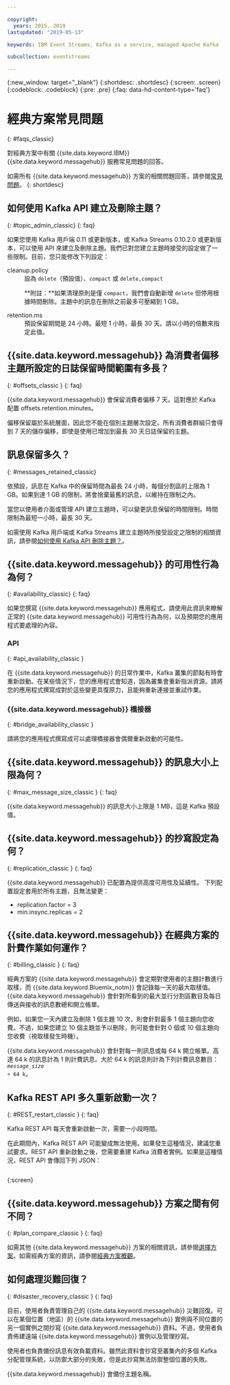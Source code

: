 ```yaml
---

copyright:
  years: 2015, 2019
lastupdated: "2019-05-13"

keywords: IBM Event Streams, Kafka as a service, managed Apache Kafka

subcollection: eventstreams

---
```


{:new_window: target="_blank"}
{:shortdesc: .shortdesc}
{:screen: .screen}
{:codeblock: .codeblock}
{:pre: .pre}
{:faq: data-hd-content-type='faq'}

# 經典方案常見問題 
{: #faqs_classic}

對經典方案中有關 {{site.data.keyword.IBM}} {{site.data.keyword.messagehub}} 服務常見問題的回答。


如需所有 {{site.data.keyword.messagehub}} 方案的相關問題回答，請參閱[常見問題](/docs/services/EventStreams?topic=eventstreams-faqs#faqs)。
{: shortdesc}

<!--17/10/17 - Karen: same info duplicated at messagehub104 -->
## 如何使用 Kafka API 建立及刪除主題？
{: #topic_admin_classic}
{: faq}

如果您使用 Kafka 用戶端 0.11 或更新版本，或 Kafka Streams 0.10.2.0 或更新版本，可以使用 API 來建立及刪除主題。我們已對您建立主題時接受的設定做了一些限制。目前，您只能修改下列設定：

<dl>
<dt>cleanup.policy</dt>
<dd>設為 <code>delete</code>（預設值）、<code>compact</code> 或 <code>delete,compact</code>
<p>**附註：**如果清理原則是僅 <code>compact</code>，我們會自動新增 <code>delete</code> 但停用根據時間刪除。主題中的訊息在刪除之前最多可壓縮到 1 GB。</p>
</dd>

<dt>retention.ms</dt>
<dd>預設保留期間是 24 小時。最短 1 小時，最長 30 天。請以小時的倍數來指定此值。

</dd>
</dl>


## {{site.data.keyword.messagehub}} 為消費者偏移主題所設定的日誌保留時間範圍有多長？
{: #offsets_classic }
{: faq}

{{site.data.keyword.messagehub}} 會保留消費者偏移 7 天。這對應於 Kafka 配置 offsets.retention.minutes。 

偏移保留屬於系統層面，因此您不能在個別主題層次設定。所有消費者群組只會得到 7 天的儲存偏移，即使是使用已增加到最長 30 天日誌保留的主題。 

<!--following message retention info duplicted in eventstreams057 and evenstreams108-->

## 訊息保留多久？
{: #messages_retained_classic}

依預設，訊息在 Kafka 中的保留時間為最長 24 小時，每個分割區的上限為 1 GB。如果到達 1 GB 的限制，將會捨棄最舊的訊息，以維持在限制之內。

當您以使用者介面或管理 API 建立主題時，可以變更訊息保留的時間限制。時間限制為最短一小時，最長 30 天。

如需使用 Kafka 用戶端或 Kafka Streams 建立主題時所接受設定之限制的相關資訊，請參閱[如何使用 Kafka API 刪除主題？](/docs/services/EventStreams?topic=eventstreams-faqs_classic#topic_admin_classic)。


## {{site.data.keyword.messagehub}} 的可用性行為為何？
{: #availability_classic}
{: faq}

如果您撰寫 {{site.data.keyword.messagehub}} 應用程式，請使用此資訊來瞭解正常的 {{site.data.keyword.messagehub}} 可用性行為為何，以及預期您的應用程式要處理的內容。

### API
{: #api_availability_classic }

在 {{site.data.keyword.messagehub}} 的日常作業中，Kafka 叢集的節點有時會重新啟動。在某些情況下，您的應用程式會知道，因為叢集會重新指派資源。請將您的應用程式撰寫成對於這些變更具復原力，且能夠重新連接並重試作業。

### {{site.data.keyword.messagehub}} 橋接器 
{: #bridge_availability_classic }

請將您的應用程式撰寫成可以處理橋接器會偶爾重新啟動的可能性。

## {{site.data.keyword.messagehub}} 的訊息大小上限為何？ 
{: #max_message_size_classic }
{: faq}

{{site.data.keyword.messagehub}} 的訊息大小上限是 1 MB，這是 Kafka 預設值。 

## {{site.data.keyword.messagehub}} 的抄寫設定為何？ 
{: #replication_classic }
{: faq}

{{site.data.keyword.messagehub}} 已配置為提供高度可用性及延續性。
下列配置設定套用於所有主題，且無法變更：
* replication.factor = 3
* min.insync.replicas = 2

## {{site.data.keyword.messagehub}} 在經典方案的計費作業如何運作？ 
{: #billing_classic }
{: faq}

經典方案的 {{site.data.keyword.messagehub}} 會定期對使用者的主題計數進行取樣，而 {{site.data.keyword.Bluemix_notm}} 會記錄每一天的最大取樣值。{{site.data.keyword.messagehub}} 會針對所看到的最大並行分割區數目及每日傳送與接收的訊息數總和開立帳單。

例如，如果您一天內建立及刪除 1 個主題 10 次，則會針對最多 1 個主題向您收費。不過，如果您建立 10 個主題並予以刪除，則可能會針對 0 個或 10 個主題向您收費（視取樣發生時機）。


{{site.data.keyword.messagehub}} 會針對每一則訊息或每 64 k 開立帳單。高達 64 k 的訊息計為 1 則計費訊息。大於 64 k 的訊息則計為下列計費訊息數目：<code><var class="keyword varname">message_size</var> &divide; 64 k</code>。

<!--12/04/18 - Karen: same info duplicated at messagehub057 -->
## Kafka REST API 多久重新啟動一次？ 
{: #REST_restart_classic }
{: faq}

Kafka REST API 每天會重新啟動一次，需要一小段時間。 

在此期間內，Kafka REST API 可能變成無法使用。如果發生這種情況，建議您重試要求。REST API 重新啟動之後，您需要重建 Kafka 消費者實例。如果是這種情況，REST API 會傳回下列 JSON：

```'{"error_code":40403,"message":"Consumer instance not found."}'
```
{:screen}

## {{site.data.keyword.messagehub}} 方案之間有何不同？
{: #plan_compare_classic }
{: faq}

如需其他 {{site.data.keyword.messagehub}} 方案的相關資訊，請參閱[選擇方案](/docs/services/EventStreams?topic=eventstreams-plan_choose)。如需經典方案的資訊，請參閱[經典方案概觀](/docs/services/EventStreams?topic=eventstreams-plan_choose_classic#plan_choose_classic)。


## 如何處理災難回復？
{: #disaster_recovery_classic }
{: faq}

目前，使用者負責管理自己的 {{site.data.keyword.messagehub}} 災難回復。可以在某個位置（地區）的 {{site.data.keyword.messagehub}} 實例與不同位置的另一個實例之間抄寫 {{site.data.keyword.messagehub}} 資料。不過，使用者負責佈建遠端 {{site.data.keyword.messagehub}} 實例以及管理抄寫。

使用者也負責備份訊息有效負載資料。雖然此資料會抄寫至叢集內的多個 Kafka 分配管理系統，以防禦大部分的失敗，但是此抄寫無法防禦整個位置的失敗。 

{{site.data.keyword.messagehub}} 會備份主題名稱。















